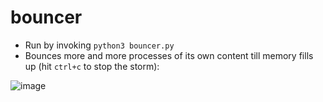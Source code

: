 # bouncer
* Run by invoking `python3 bouncer.py`
* Bounces more and more processes of its own content till memory fills up (hit `ctrl+c` to stop the storm):

![image](https://github.com/asafravid/bouncer/assets/46109899/055b63a9-9329-419d-8417-c98d1d131790)

